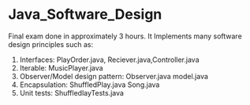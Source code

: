 # Java_Software_Design
Final exam done in approximately 3 hours.
It Implements many software design principles such as:  
1. Interfaces: PlayOrder.java, Reciever.java,Controller.java  
2. Iterable: MusicPlayer.java  
3. Observer/Model design pattern: Observer.java model.java  
4. Encapsulation: ShuffledPlay.java Song.java  
5. Unit tests: ShuffledlayTests.java  


